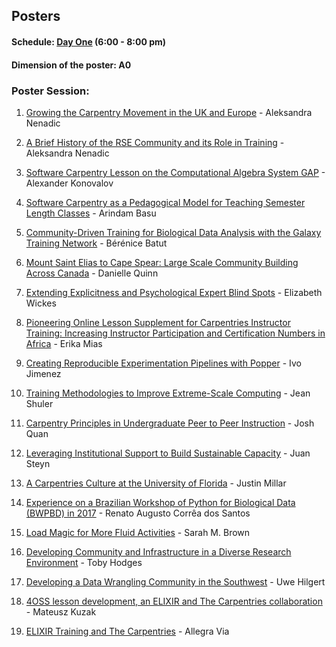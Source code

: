## Posters

#### Schedule: [Day One](https://github.com/carpentries/carpentrycon/blob/master/program/Day-1.md) (6:00 - 8:00 pm)
#### Dimension of the poster: A0

### Poster Session: 

1. [Growing the Carpentry Movement in the UK and Europe](https://github.com/carpentries/carpentrycon/blob/master/Sessions/2018-05-30/13-Poster-Session/abstract-aleksandra-nenadic-1.md) - Aleksandra Nenadic

2. [A Brief History of the RSE Community and its Role in Training](https://github.com/carpentries/carpentrycon/blob/master/Sessions/2018-05-30/13-Poster-Session/abstract-aleksandra-nenadic-2.md) - Aleksandra Nenadic

3. [Software Carpentry Lesson on the Computational Algebra System GAP](https://github.com/carpentries/carpentrycon/blob/master/Sessions/2018-05-30/13-Poster-Session/abstract-alexander-konovalov.md) - Alexander Konovalov

4. [Software Carpentry as a Pedagogical Model for Teaching Semester Length Classes](https://github.com/carpentries/carpentrycon/blob/master/Sessions/2018-05-30/13-Poster-Session/abstract-arindam-basu.md) - Arindam Basu

5. [Community-Driven Training for Biological Data Analysis with the Galaxy Training Network](https://github.com/carpentries/carpentrycon/blob/master/Sessions/2018-05-30/13-Poster-Session/abstract-berenice-batut.md) - Bérénice Batut

6. [Mount Saint Elias to Cape Spear: Large Scale Community Building Across Canada](https://github.com/carpentries/carpentrycon/blob/master/Sessions/2018-05-30/13-Poster-Session/abstract-danielle-quinn.md) - Danielle Quinn

7. [Extending Explicitness and Psychological Expert Blind Spots](https://github.com/carpentries/carpentrycon/blob/master/Sessions/2018-05-30/13-Poster-Session/abstract-elizabeth-wickes.md) - Elizabeth Wickes

8. [Pioneering Online Lesson Supplement for Carpentries Instructor Training: Increasing Instructor Participation and Certification Numbers in Africa](https://github.com/carpentries/carpentrycon/blob/master/Sessions/2018-05-30/13-Poster-Session/abstract-erika-mias.md) - Erika Mias

9. [Creating Reproducible Experimentation Pipelines with Popper](https://github.com/carpentries/carpentrycon/blob/master/Sessions/2018-05-30/13-Poster-Session/abstract-ivo-jimenez.md) - Ivo Jimenez

10. [Training Methodologies to Improve Extreme-Scale Computing](https://github.com/carpentries/carpentrycon/blob/master/Sessions/2018-05-30/13-Poster-Session/abstract-jean-shuler.md) - Jean Shuler

11. [Carpentry Principles in Undergraduate Peer to Peer Instruction](https://github.com/carpentries/carpentrycon/blob/master/Sessions/2018-05-30/13-Poster-Session/abstract-josh-quan.md) - Josh Quan

12. [Leveraging Institutional Support to Build Sustainable Capacity](https://github.com/carpentries/carpentrycon/blob/master/Sessions/2018-05-30/13-Poster-Session/abstract-juan-steyn.md) - Juan Steyn

13. [A Carpentries Culture at the University of Florida](https://github.com/carpentries/carpentrycon/blob/master/Sessions/2018-05-30/13-Poster-Session/abstract-justin-millar.md) - Justin Millar

14. [Experience on a Brazilian Workshop of Python for Biological Data (BWPBD) in 2017](https://github.com/carpentries/carpentrycon/blob/master/Sessions/2018-05-30/13-Poster-Session/abstract-renato-augusto-correa-dos-santos.md) - Renato Augusto Corrêa dos Santos

15. [Load Magic for More Fluid Activities](https://github.com/carpentries/carpentrycon/blob/master/Sessions/2018-05-30/13-Poster-Session/abstract-sarah-brown.md) - Sarah M. Brown

16. [Developing Community and Infrastructure in a Diverse Research Environment](https://github.com/carpentries/carpentrycon/blob/master/Sessions/2018-05-30/13-Poster-Session/abstract-toby-hodges.md) - Toby Hodges

17. [Developing a Data Wrangling Community in the Southwest](https://github.com/carpentries/carpentrycon/blob/master/Sessions/2018-05-30/13-Poster-Session/abstract-uwe-hilgert.md) - Uwe Hilgert

18. [4OSS lesson development, an ELIXIR and The Carpentries collaboration](https://github.com/carpentries/carpentrycon/blob/master/Sessions/2018-05-30/13-Poster-Session/abstract-mateusz-kuzak.md) - Mateusz Kuzak

19. [ELIXIR Training and The Carpentries](https://github.com/carpentries/carpentrycon/blob/master/Sessions/2018-05-30/13-Poster-Session/abstract-poster-allegra-via.md) - Allegra Via
